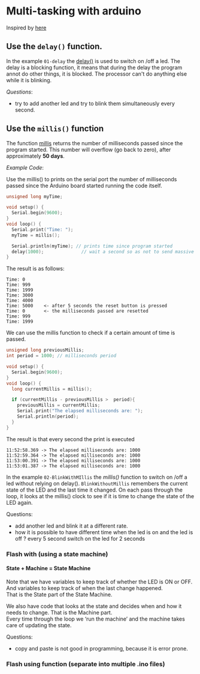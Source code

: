 # Multi-tasking with arduino

Inspired by [here](https://learn.adafruit.com/multi-tasking-the-arduino-part-1?)

## Use the `delay()` function.

In the example `01-delay` the [delay()](https://www.arduino.cc/reference/en/language/functions/time/delay/) is used to
switch on /off a led.
The delay is a blocking function, it means that during the delay the program annot do other things, it is blocked.
The processor can't do anything else while it is blinking.

*Questions*:

- try to add another led and try to blink them simultaneously every second.

## Use the `millis()` function

The function [millis](https://www.arduino.cc/reference/en/language/functions/time/millis/) returns the number of
milliseconds passed since the program started.
This number will overflow (go back to zero), after approximately **50 days**.

*Example Code*:

Use the millis()  to prints on the serial port the number of milliseconds passed since the Arduino board started running
the code itself.

```c
unsigned long myTime;

void setup() {
  Serial.begin(9600);
}
void loop() {
  Serial.print("Time: ");
  myTime = millis();

  Serial.println(myTime); // prints time since program started
  delay(1000);              // wait a second so as not to send massive amounts of data
}
```

The result is as follows:

```aidl
Time: 0
Time: 999
Time: 1999
Time: 3000
Time: 4000
Time: 5000    <- after 5 seconds the reset button is pressed
Time: 0       <- the milliseconds passed are resetted
Time: 999
Time: 1999
```

We can use the millis function to check if a certain amount of time is passed.

```c
unsigned long previousMillis;
int period = 1000; // milliseconds period 

void setup() {
  Serial.begin(9600);
}
void loop() {
  long currentMillis = millis();

  if (currentMillis - previousMillis >  period){
    previousMillis = currentMillis;
    Serial.print("The elapsed milliseconds are: "); 
    Serial.println(period);
  }
}
```

The result is that every second the print is executed

```aidl
11:52:58.369 -> The elapsed milliseconds are: 1000
11:52:59.364 -> The elapsed milliseconds are: 1000
11:53:00.391 -> The elapsed milliseconds are: 1000
11:53:01.387 -> The elapsed milliseconds are: 1000
```

In the example `02-BlinkWithMIllis` the *millis()* function to switch on /off a led without relying on delay().
`BlinkWithoutMillis` remembers the current state of the LED and the last time it changed.
On each pass through the loop, it looks at the millis() clock to see if it is time to change the state of the LED again.

Questions:

- add another led and blink it at a different rate.
- how it is possible to have different time when the led is on and the led is off ? every 5 second switch on the led for
  2 seconds

### Flash with (using a state machine)

#### State + Machine = State Machine

Note that we have variables to keep track of whether the LED is ON or OFF.  
And variables to keep track of when the last change happened.  
That is the State part of the State Machine.

We also have code that looks at the state and decides when and how it needs to change.
That is the Machine part.  
Every time through the loop we ‘run the machine’ and the machine takes care of updating the state.

Questions:

- copy and paste is not good in programming, because it is error prone.

### Flash using function (separate into multiple .ino files)